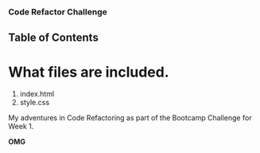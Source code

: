 

### Code Refactor Challenge

## Table of Contents

# What files are included.

1. index.html
2. style.css

My adventures in Code Refactoring as part of the Bootcamp Challenge for Week 1.

**OMG**

